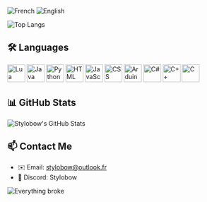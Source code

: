 ![French](https://img.shields.io/badge/French-Native-blue?style=flat-square&logo=googletranslate)
![English](https://img.shields.io/badge/English-Fluent-blue?style=flat-square&logo=googletranslate)

![Top Langs](https://github-readme-stats.vercel.app/api/top-langs/?username=Stylobow&layout=compact&theme=tokyonight)

## 🛠️ Languages

<p align="left">
  <img src="https://cdn.jsdelivr.net/gh/devicons/devicon/icons/lua/lua-original.svg" alt="Lua" width="40" height="40"/>
  <img src="https://cdn.jsdelivr.net/gh/devicons/devicon/icons/java/java-original.svg" alt="Java" width="40" height="40"/>
  <img src="https://cdn.jsdelivr.net/gh/devicons/devicon/icons/python/python-original.svg" alt="Python" width="40" height="40"/>
  <img src="https://cdn.jsdelivr.net/gh/devicons/devicon/icons/html5/html5-original.svg" alt="HTML" width="40" height="40"/>
  <img src="https://cdn.jsdelivr.net/gh/devicons/devicon/icons/javascript/javascript-original.svg" alt="JavaScript" width="40" height="40"/>
  <img src="https://cdn.jsdelivr.net/gh/devicons/devicon/icons/css3/css3-original.svg" alt="CSS" width="40" height="40"/>
  <img src="https://cdn.jsdelivr.net/gh/devicons/devicon/icons/arduino/arduino-original.svg" alt="Arduino" width="40" height="40"/>
  <img src="https://cdn.jsdelivr.net/gh/devicons/devicon/icons/csharp/csharp-original.svg" alt="C#" width="40" height="40"/>
  <img src="https://cdn.jsdelivr.net/gh/devicons/devicon/icons/cplusplus/cplusplus-original.svg" alt="C++" width="40" height="40"/>
  <img src="https://cdn.jsdelivr.net/gh/devicons/devicon/icons/c/c-original.svg" alt="C" width="40" height="40"/>
</p>

## 📊 GitHub Stats

![Stylobow's GitHub Stats](https://github-readme-stats.vercel.app/api?username=Stylobow&show_icons=true&theme=tokyonight)

## 📫 Contact Me

- ✉️ Email: stylobow@outlook.fr
- 💬 Discord: Stylobow


![Everything broke](https://media.giphy.com/media/3o6ZsW1Y0v6pTbzG6I/giphy.gif)
